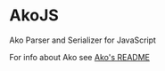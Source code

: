# AkoJS

Ako Parser and Serializer for JavaScript

For info about Ako see
[Ako's README](https://github.com/Tuyuji/Ako/blob/main/README.md)
